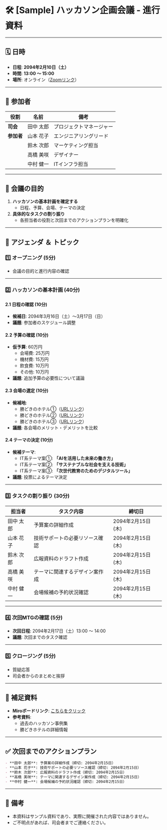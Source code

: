 # 🛠️ [Sample] ハッカソン企画会議 - 進行資料

---

## 🗓 日時

- **日程**: **2094年2月10日（土）**
- **時間**: **13:00 ～ 15:00**
- **場所**: オンライン（[Zoomリンク](#)）

---

## 👥 参加者

| 役割       | 名前           | 備考                     |
|------------|----------------|--------------------------|
| **司会**   | 田中 太郎      | プロジェクトマネージャー |
| **参加者** | 山本 花子      | エンジニアリングリード   |
|            | 鈴木 次郎      | マーケティング担当       |
|            | 高橋 美咲      | デザイナー               |
|            | 中村 健一      | ITインフラ担当           |

---

## 🎯 会議の目的

1. **ハッカソンの基本計画を確定する**
   - 日程、予算、会場、テーマの決定
2. **具体的なタスクの割り振り**
   - 各担当者の役割と次回までのアクションプランを明確化

---

## 📝 アジェンダ ＆ トピック

### 1️⃣ オープニング (5分)

- 会議の目的と進行内容の確認

---

### 2️⃣ ハッカソンの基本計画 (40分)

#### 2.1 日程の確認 (10分)

- **候補日**: 2094年3月16日（土）～3月17日（日）
- **議題**: 参加者のスケジュール調整

#### 2.2 予算の確認 (10分)

- **仮予算**: 60万円
  - 会場費: 25万円
  - 機材費: 15万円
  - 飲食費: 10万円
  - その他: 10万円
- **議題**: 追加予算の必要性について議論

#### 2.3 会場の選定 (10分)

- **候補地**:
  - 勝どきのホテル①（[URLリンク](#)）
  - 勝どきのホテル②（[URLリンク](#)）
  - 勝どきのホテル③（[URLリンク](#)）
- **議題**: 各会場のメリット・デメリットを比較

#### 2.4 テーマの決定 (10分)

- **候補テーマ**:
  - IT系テーマ案①: **「AIを活用した未来の働き方」**
  - IT系テーマ案②: **「サステナブルな社会を支える技術」**
  - IT系テーマ案③: **「次世代教育のためのデジタルツール」**
- **議題**: 投票によるテーマ決定

---

### 3️⃣ タスクの割り振り (30分)

| 担当者       | タスク内容                          | 締切日       |
|--------------|-----------------------------------|-------------|
| 田中 太郎    | 予算案の詳細作成                   | 2094年2月15日(木) |
| 山本 花子    | 技術サポートの必要リソース確認       | 2094年2月15日(木) |
| 鈴木 次郎    | 広報資料のドラフト作成             | 2094年2月15日(木) |
| 高橋 美咲    | テーマに関連するデザイン案作成       | 2094年2月15日(木) |
| 中村 健一    | 会場候補の予約状況確認             | 2094年2月15日(木) |

---

### 4️⃣ 次回MTGの確認 (5分)

- **次回日程**: 2094年2月17日（土）13:00 ～ 14:00
- **議題**: 次回までのタスク確認

---

### 5️⃣ クロージング (5分)

- 質疑応答
- 司会者からのまとめと挨拶

---

## 📌 補足資料

- **Miroボードリンク**: [こちらをクリック](#)
- **参考資料**:
  - 過去のハッカソン事例集
  - 勝どきホテルの詳細情報

---

## ✅ 次回までのアクションプラン

```markdown
- **田中 太郎**: 予算案の詳細作成（締切: 2094年2月15日）
- **山本 花子**: 技術サポートの必要リソース確認（締切: 2094年2月15日）
- **鈴木 次郎**: 広報資料のドラフト作成（締切: 2094年2月15日）
- **高橋 美咲**: テーマに関連するデザイン案作成（締切: 2094年2月15日）
- **中村 健一**: 会場候補の予約状況確認（締切: 2094年2月15日）
```

---

## 🌟 備考

- 本資料はサンプル資料であり、実際に開催された内容ではありません。
- ご不明点があれば、司会者までご連絡ください。

